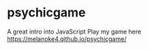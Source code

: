 # psychicgame

A great intro into JavaScript 
Play my game here https://melanoke4.github.io/psychicgame/
